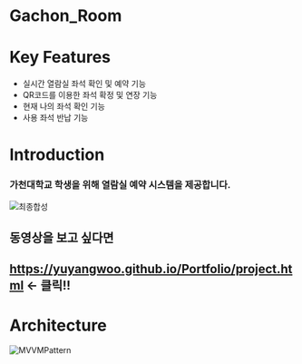 # Gachon_Room

# Key Features
- 실시간 열람실 좌석 확인 및 예약 기능
- QR코드를 이용한 좌석 확정 및 연장 기능
- 현재 나의 좌석 확인 기능
- 사용 좌석 반납 기능

# Introduction
### 가천대학교 학생을 위해 열람실 예약 시스템을 제공합니다.
![최종합성](https://user-images.githubusercontent.com/59405161/131779517-85f023ee-b811-46d4-9cd1-0977d7dfb603.jpg)

## 동영상을 보고 싶다면
## https://yuyangwoo.github.io/Portfolio/project.html <- 클릭!!

# Architecture
![MVVMPattern](https://user-images.githubusercontent.com/59405161/131779568-8ebb317e-8c4f-49f4-aba2-2a4423d627cd.png)
